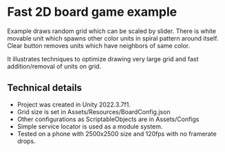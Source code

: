 # Fast 2D board game example
Example draws random grid which can be scaled by slider. There is white movable unit which spawns other color units in spiral pattern around itself. Clear button removes units which have neighbors of same color.

It illustrates techniques to optimize drawing very large grid and fast addition/removal of units on grid.

## Technical details
- Project was created in Unity 2022.3.7f1.
- Grid size is set in Assets/Resources/BoardConfig.json
- Other configurations as ScriptableObjects are in Assets/Configs
- Simple service locator is used as a module system.
- Tested on a phone with 2500x2500 size and 120fps with no framerate drops.
